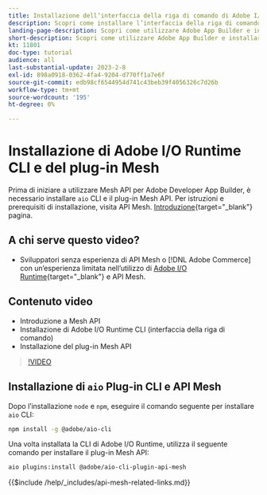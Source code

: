 ```yaml
---
title: Installazione dell’interfaccia della riga di comando di Adobe I/O Runtime e del plug-in Mesh API
description: Scopri come installare l’interfaccia della riga di comando di Adobe I/O Runtime e il plug-in API Mesh
landing-page-description: Scopri come utilizzare Adobe App Builder e installare il plug-in Adobe I/O Runtime con API Mesh.
short-description: Scopri come utilizzare Adobe App Builder e installare il plug-in Adobe I/O Runtime con API Mesh.
kt: 11801
doc-type: tutorial
audience: all
last-substantial-update: 2023-2-8
exl-id: 898a0918-0362-4fa4-9204-d770ff1a7e6f
source-git-commit: edb98cf6544954d741c43beb39f4056326c7d26b
workflow-type: tm+mt
source-wordcount: '195'
ht-degree: 0%

---
```


# Installazione di Adobe I/O Runtime CLI e del plug-in Mesh

Prima di iniziare a utilizzare Mesh API per Adobe Developer App Builder, è necessario installare `aio` CLI e il plug-in Mesh API.
Per istruzioni e prerequisiti di installazione, visita API Mesh. [Introduzione](https://developer.adobe.com/graphql-mesh-gateway/gateway/getting-started/){target="_blank"} pagina.

## A chi serve questo video?

* Sviluppatori senza esperienza di API Mesh o [!DNL Adobe Commerce] con un’esperienza limitata nell’utilizzo di [Adobe I/O Runtime](https://developer.adobe.com/runtime/docs/guides/overview/){target="_blank"} e API Mesh.

## Contenuto video

* Introduzione a Mesh API
* Installazione di Adobe I/O Runtime CLI (interfaccia della riga di comando)
* Installazione del plug-in Mesh API

>[!VIDEO](https://video.tv.adobe.com/v/3414122?quality=12&learn=on)

## Installazione di `aio` Plug-in CLI e API Mesh

Dopo l’installazione `node` e `npm`, eseguire il comando seguente per installare `aio` CLI:

```bash
npm install -g @adobe/aio-cli
```

Una volta installata la CLI di Adobe I/O Runtime, utilizza il seguente comando per installare il plug-in Mesh API:

```bash
aio plugins:install @adobe/aio-cli-plugin-api-mesh
```

{{$include /help/_includes/api-mesh-related-links.md}}
